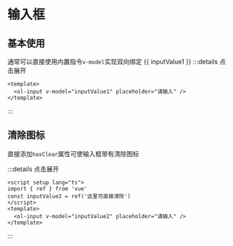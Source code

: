 # 输入框

## 基本使用

通常可以直接使用内置指令`v-model`实现双向绑定
<ol-input v-model="inputValue1" placeholder="请输入" />
{{ inputValue1 }}
:::details 点击展开

```vue
<template>
  <ol-input v-model="inputValue1" placeholder="请输入" />
</template>
```

:::

## 清除图标

直接添加`hasClear`属性可使输入框带有清除图标
<ol-input v-model="inputValue2" hasClear placeholder="请输入" />

:::details 点击展开

```vue
<script setup lang="ts">
import { ref } from 'vue'
const inputValue2 = ref('这里可直接清除')
</script>
<template>
  <ol-input v-model="inputValue2" placeholder="请输入" />
</template>
```

:::

<script setup lang="ts">
  import { ref } from 'vue'
  const inputValue1 = ref('')
  const inputValue2 = ref('这里可直接清除')
</script>

